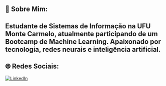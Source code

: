 ## 👋 Sobre Mim:
Estudante de Sistemas de Informação na UFU Monte Carmelo, atualmente participando de um Bootcamp de Machine Learning.
Apaixonado por tecnologia, redes neurais e inteligência artificial.
---

## 🌐 Redes Sociais:
[![LinkedIn](https://img.shields.io/badge/LinkedIn-%230077B5.svg?logo=linkedin&logoColor=white)](SEU_LINK_LINKEDIN)
